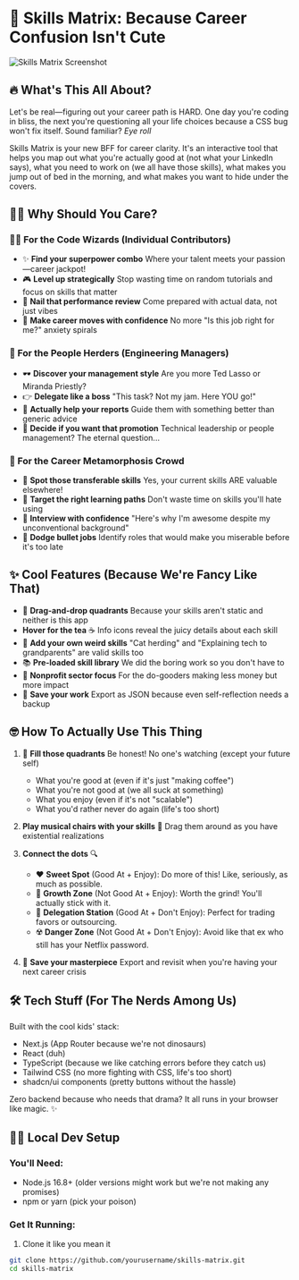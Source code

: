 # 🎯 Skills Matrix: Because Career Confusion Isn't Cute

![Skills Matrix Screenshot](screenshots/skills-matrix-screenshot.png)

## 🔥 What's This All About?

Let's be real—figuring out your career path is HARD. One day you're coding in bliss, the next you're questioning all your life choices because a CSS bug won't fix itself. Sound familiar? *Eye roll*

Skills Matrix is your new BFF for career clarity. It's an interactive tool that helps you map out what you're actually good at (not what your LinkedIn says), what you need to work on (we all have those skills), what makes you jump out of bed in the morning, and what makes you want to hide under the covers.

## 💁‍♀️ Why Should You Care?

### 🧑‍💻 For the Code Wizards (Individual Contributors)
- ✨ **Find your superpower combo** Where your talent meets your passion—career jackpot!
- 🎮 **Level up strategically** Stop wasting time on random tutorials and focus on skills that matter
- 💯 **Nail that performance review** Come prepared with actual data, not just vibes
- 🚀 **Make career moves with confidence** No more "Is this job right for me?" anxiety spirals

### 👑 For the People Herders (Engineering Managers)
- 🕶️ **Discover your management style** Are you more Ted Lasso or Miranda Priestly?
- 👉 **Delegate like a boss** "This task? Not my jam. Here YOU go!"
- 🌱 **Actually help your reports** Guide them with something better than generic advice
- 🤔 **Decide if you want that promotion** Technical leadership or people management? The eternal question...

### 🦋 For the Career Metamorphosis Crowd
- 🔄 **Spot those transferable skills** Yes, your current skills ARE valuable elsewhere!
- 🎯 **Target the right learning paths** Don't waste time on skills you'll hate using
- 💪 **Interview with confidence** "Here's why I'm awesome despite my unconventional background"
- 🚩 **Dodge bullet jobs** Identify roles that would make you miserable before it's too late

## ✨ Cool Features (Because We're Fancy Like That)

- 🧩 **Drag-and-drop quadrants** Because your skills aren't static and neither is this app
- **Hover for the tea** ☕ Info icons reveal the juicy details about each skill
- 🦄 **Add your own weird skills** "Cat herding" and "Explaining tech to grandparents" are valid skills too
- 📚 **Pre-loaded skill library** We did the boring work so you don't have to
- 💖 **Nonprofit sector focus** For the do-gooders making less money but more impact
- 💾 **Save your work** Export as JSON because even self-reflection needs a backup

## 🤓 How To Actually Use This Thing

1. 📝 **Fill those quadrants** Be honest! No one's watching (except your future self)
   - What you're good at (even if it's just "making coffee")
   - What you're not good at (we all suck at something)
   - What you enjoy (even if it's not "scalable")
   - What you'd rather never do again (life's too short)

2. **Play musical chairs with your skills** 🎵 Drag them around as you have existential realizations

3. **Connect the dots** 🔍
   - ❤️ **Sweet Spot** (Good At + Enjoy): Do more of this! Like, seriously, as much as possible.
   - 🌱 **Growth Zone** (Not Good At + Enjoy): Worth the grind! You'll actually stick with it.
   - 👋 **Delegation Station** (Good At + Don't Enjoy): Perfect for trading favors or outsourcing.
   - ☢️ **Danger Zone** (Not Good At + Don't Enjoy): Avoid like that ex who still has your Netflix password.

4. 💾 **Save your masterpiece** Export and revisit when you're having your next career crisis

## 🛠️ Tech Stuff (For The Nerds Among Us)

Built with the cool kids' stack:
- Next.js (App Router because we're not dinosaurs)
- React (duh)
- TypeScript (because we like catching errors before they catch us)
- Tailwind CSS (no more fighting with CSS, life's too short)
- shadcn/ui components (pretty buttons without the hassle)

Zero backend because who needs that drama? It all runs in your browser like magic. ✨

## 👩‍💻 Local Dev Setup

### You'll Need:
- Node.js 16.8+ (older versions might work but we're not making any promises)
- npm or yarn (pick your poison)

### Get It Running:
1. Clone it like you mean it
```bash
git clone https://github.com/yourusername/skills-matrix.git
cd skills-matrix